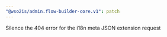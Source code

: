 ```yaml
---
"@wso2is/admin.flow-builder-core.v1": patch
---
```


Silence the 404 error for the i18n meta JSON extension request
